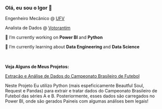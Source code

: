 ### Olá, eu sou o Igor 👋

<!DOCTYPE html>
<html lang="pt-br">
<head>
    <meta charset="UTF-8">
    <meta name="viewport" content="width=device-width, initial-scale=1.0">
</head>
<body>
    <p>Engenheiro Mecânico @ <a href="https://www.ufv.br" target="_blank">UFV</a></p>
    <p>Analista de Dados @ <a href="https://www.votorantim.com.br/" target="_blank">Votorantim</a></p>
</head>
<body>
🔭 I’m currently working on <b>Power BI </b> and <b>Python</b> <br>

🌱 I’m currently learning about <b> Data Engineering </b> and <b>Data Science </b>
</html>

<br>
<br>
<b> Veja Alguns de Meus Projetos:</b>

 
<p> <a href="https://www.ufv.br" target="_blank">Extração e Análise de Dados do Campeonato Brasileiro de Futebol </a></p>

Neste Projeto Eu utilizo Python (mais espeficicamente Beautful Soul, Request e Pandas) para extrair e tratar dados do Campeonato Brasileiro de Futebol das séries A e B. Posteriormente, esses dados são carregados no Power BI, onde são gerados Paineis com algumas análises bem legais!

<!--
**igorcv98/igorcv98** is a ✨ _special_ ✨ repository because its `README.md` (this file) appears on your GitHub profile.

Here are some ideas to get you started:

- 🔭 I’m currently working on ...
- 🌱 I’m currently learning ...
- 👯 I’m looking to collaborate on ...
- 🤔 I’m looking for help with ...
- 💬 Ask me about ...
- 📫 How to reach me: ...
- 😄 Pronouns: ...
- ⚡ Fun fact: ...
-->
